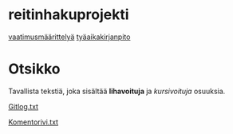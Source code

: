 # reitinhakuprojekti

[vaatimusmäärittelyä](https://github.com/haxsampo/ot2020_2/blob/master/dokumentaatio/vaatimusm%C3%A4%C3%A4rittely.md)
[tyäaikakirjanpito](https://github.com/haxsampo/ot2020_2/blob/master/dokumentaatio/ty%C3%B6aikakirjanpito.md)


# Otsikko
Tavallista tekstiä, joka sisältää **lihavoituja** ja *kursivoituja* osuuksia.

[Gitlog.txt](https://github.com/haxsampo/ot2020_2/blob/master/laskarit/viikko1/gitlog.txt)

[Komentorivi.txt](https://github.com/haxsampo/ot2020_2/blob/master/laskarit/viikko1/komentorivi.txt)

